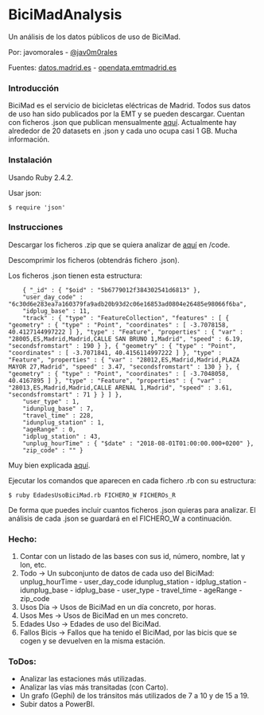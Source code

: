 # BiciMadAnalysis

Un análisis de los datos públicos de uso de BiciMad.

Por: javomorales - [@jav0m0rales][1]

Fuentes:
[datos.madrid.es][2] - [opendata.emtmadrid.es][3]

### Introducción

BiciMad es el servicio de bicicletas eléctricas de Madrid. Todos sus datos de uso han sido publicados por la EMT y se pueden descargar. Cuentan con ficheros .json que publican mensualmente [aquí][4]. Actualmente hay alrededor de 20 datasets en .json y cada uno ocupa casi 1 GB. Mucha información.

### Instalación

Usando Ruby 2.4.2.

Usar json:

    $ require 'json'

### Instrucciones

Descargar los ficheros .zip que se quiera analizar de [aquí][4] en /code.

Descomprimir los ficheros (obtendrás fichero .json).

Los ficheros .json tienen esta estructura:

        { "_id" : { "$oid" : "5b6779012f384302541d6813" }, 
        "user_day_code" : "6c30d6e283ea7a160379fa9adb20b93d2c06e16853ad0804e26485e98066f6ba", 
        "idplug_base" : 11, 
        "track" : { "type" : "FeatureCollection", "features" : [ { "geometry" : { "type" : "Point", "coordinates" : [ -3.7078158, 40.4127144997222 ] }, "type" : "Feature", "properties" : { "var" : "28005,ES,Madrid,Madrid,CALLE SAN BRUNO 1,Madrid", "speed" : 6.19, "secondsfromstart" : 190 } }, { "geometry" : { "type" : "Point", "coordinates" : [ -3.7071841, 40.4156114997222 ] }, "type" : "Feature", "properties" : { "var" : "28012,ES,Madrid,Madrid,PLAZA MAYOR 27,Madrid", "speed" : 3.47, "secondsfromstart" : 130 } }, { "geometry" : { "type" : "Point", "coordinates" : [ -3.7048058, 40.4167895 ] }, "type" : "Feature", "properties" : { "var" : "28013,ES,Madrid,Madrid,CALLE ARENAL 1,Madrid", "speed" : 3.61, "secondsfromstart" : 71 } } ] }, 
        "user_type" : 1, 
        "idunplug_base" : 7, 
        "travel_time" : 228, 
        "idunplug_station" : 1, 
        "ageRange" : 0, 
        "idplug_station" : 43, 
        "unplug_hourTime" : { "$date" : "2018-08-01T01:00:00.000+0200" }, 
        "zip_code" : "" }

Muy bien explicada [aquí][5].

Ejecutar los comandos que aparecen en cada fichero .rb con su estructura:

    $ ruby EdadesUsoBiciMad.rb FICHERO_W FICHEROs_R

De forma que puedes incluir cuantos ficheros .json quieras para analizar. El análisis de cada .json se guardará en el FICHERO_W a continuación.

### Hecho:
1. Contar con un listado de las bases con sus id, número, nombre, lat y lon, etc.
2. Todo -> Un subconjunto de datos de cada uso del BiciMad: unplug_hourTime - user_day_code idunplug_station - idplug_station - idunplug_base - idplug_base - user_type - travel_time - ageRange - zip_code
3. Usos Día -> Usos de BiciMad en un día concreto, por horas.
4. Usos Mes -> Usos de BiciMad en un mes concreto.
5. Edades Uso -> Edades de uso del BiciMad.
6. Fallos Bicis -> Fallos que ha tenido el BiciMad, por las bicis que se cogen y se devuelven en la misma estación.

### ToDos:
- Analizar las estaciones más utilizadas.
- Analizar las vías más transitadas (con Carto).
- Un grafo (Gephi) de los tránsitos más utilizados de 7 a 10 y de 15 a 19.
- Subir datos a PowerBI.

[1]: https://twitter.com/jav0m0rales
[2]: https://datos.madrid.es/sites/v/index.jsp?vgnextoid=374512b9ace9f310VgnVCM100000171f5a0aRCRD&buscar=true&Texto=bicimad&Sector=&Formato=&Periodicidad=&orderByCombo=CONTENT_INSTANCE_NAME_DECODE
[3]: https://opendata.emtmadrid.es/
[4]: https://opendata.emtmadrid.es/Datos-estaticos/Datos-generales-(1)
[5]: https://opendata.emtmadrid.es/Documentos/Servicios-y-estructuras-Bicimad-V1-1.aspx
